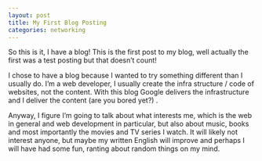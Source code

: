 ```yaml
---
layout: post
title: My First Blog Posting
categories: networking
---
```

So this is it, I have a blog! This is the first post to my blog, well actually the first was a test posting but that doesn&#8217;t count!

<!--more-->
I chose to have a blog because I wanted to try something different than I usually do. I&#8217;m a web developer, I usually create the infra structure / code of websites, not the content. With this blog Google delivers the infrastructure and I deliver the content (are you bored yet?) .

Anyway, I figure I&#8217;m going to talk about what interests me, which is the web in general and web development in particular, but also about music, books and most importantly the movies and TV series I watch.
It will  likely not interest anyone, but maybe my written English will improve and perhaps I will have had some fun, ranting about random things on my mind.